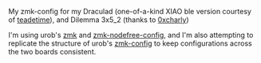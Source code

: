 My zmk-config for my Draculad (one-of-a-kind XIAO ble version courtesy of [teadetime](https://github.com/teadetime/zmk-config/tree/main/config/boards/shields/drac)), and Dilemma 3x5\_2 (thanks to [0xcharly](https://github.com/0xcharly/zmk-config/tree/master/config/boards/shields/dilemma))


I'm using urob's [zmk](https://github.com/urob/zmk) and [zmk-nodefree-config](https://github.com/urob/zmk-nodefree-config), and I'm also attempting to replicate the structure of urob's [zmk-config](https://github.com/urob/zmk-config) to keep configurations across the two boards consistent.
